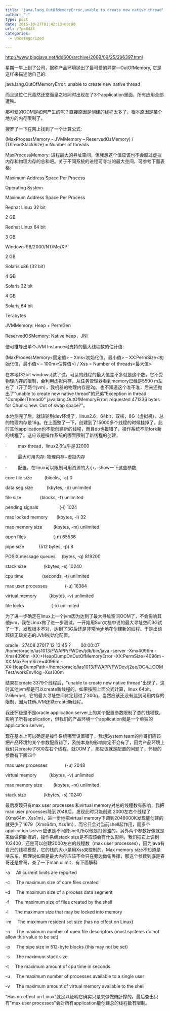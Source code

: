 ```yaml
---
title: 'java.lang.OutOfMemoryError,unable to create new native thread'
author: "-"
type: post
date: 2015-10-27T01:42:13+00:00
url: /?p=8434
categories:
  - Uncategorized

---
```

http://www.blogjava.net/ldd600/archive/2009/09/25/296397.html

星期一早上到了公司，据称产品环境抛出了最可爱的异常—OutOfMemory, 它是这样来描述他自己的: 

java.lang.OutOfMemoryError: unable to create new native thread

而且这位仁兄竟然还堂而皇之地同时出现在了3个application里面，所有应用全部遭殃。

那可爱的OOM是如何产生的呢？直接原因是创建的线程太多了，根本原因是某个地方的内存限制了。

搜罗了一下在网上找到了一个计算公式: 

(MaxProcessMemory - JVMMemory – ReservedOsMemory) / (ThreadStackSize) = Number of threads

MaxProcessMemory: 进程最大的寻址空间，但我想这个值应该也不会超过虚拟内存和物理内存的总和吧。关于不同系统的进程可寻址的最大空间，可参考下面表格: 

Maximum Address Space Per Process
  
Operating System
  
Maximum Address Space Per Process
  
Redhat Linux 32 bit
  
2 GB
  
Redhat Linux 64 bit
  
3 GB
  
Windows 98/2000/NT/Me/XP
  
2 GB
  
Solaris x86 (32 bit)
  
4 GB
  
Solaris 32 bit
  
4 GB
  
Solaris 64 bit
  
Terabytes
  
JVMMemory: Heap + PermGen

ReservedOSMemory: Native heap，JNI

便可推导出单个JVM Instance可支持的最大线程数的估计值: 

(MaxProcessMemory<固定值> – Xms<初始化值，最小值> – XX:PermSize<初始化值，最小值> – 100m<估算值>) / Xss = Number of threads<最大值>

在本地(32bit windows)试了试，可达的线程的最大值差不多就是这个数，它不受物理内存的限制，会利用虚拟内存，从任务管理器看到memory已经是5500 m左右了（开了两个jvm），我机器的物理内存是2g，也不知道这个准不准，后来还抛出了"unable to create new native thread"的兄弟"Exception in thread "CompilerThread0" java.lang.OutOfMemoryError: requested 471336 bytes for Chunk::new. Out of swap space?"。

本地测完了后，就该轮到dev环境了，linux2.6，64bit，双核，8G（虚拟机），总的物理内存是16g。在上面整了一下，创建到了15000多个线程的时候挂掉了。此时其他application也不能创建新的线程，而且db也报错了，操作系统不能fork新的线程了。这应该是操作系统的哪里限制了新线程的创建，

·         max thread，linux2.6似乎是32000

·         最大可用内存: 物理内存+虚拟内存

·         配置，在linux可以限制可用资源的大小，show一下这些参数

core file size          (blocks, -c) 0

data seg size           (kbytes, -d) unlimited

file size               (blocks, -f) unlimited

pending signals                 (-i) 1024

max locked memory       (kbytes, -l) 32

max memory size         (kbytes, -m) unlimited

open files                      (-n) 65536

pipe size            (512 bytes, -p) 8

POSIX message queues     (bytes, -q) 819200

stack size              (kbytes, -s) 10240

cpu time               (seconds, -t) unlimited

max user processes              (-u) 16384

virtual memory          (kbytes, -v) unlimited

file locks                      (-x) unlimited
  
为了进一步确定在linux上一个jvm因为达到了最大寻址空间OOM了，不会影响其他jvm，我在Linux做了进一步测试，一开始用Sun文档中说的最大寻址空间3G试了一下，发现根本不对，达到了3G后还是非常high地在创建新的线程。于是出动超级无敌变态的JVM初始化配置。

oracle   27408 27017 12 13:45 ?        00:00:07 /home/oracle/ias1013/FWAPP/FWDev/jdk/bin/java -server -Xmx4096m -Xms4096m -XX:+HeapDumpOnOutOfMemoryError -XX:PermSize=4096m -XX:MaxPermSize=4096m -XX:HeapDumpPath=/home/oracle/ias1013/FWAPP/FWDev/j2ee/OC4J_OOMTest/workEnv/log -Xss100m
  
结果在create 3379个线程后，"unable to create new native thread"出现了，这时其他jvm都是可以create新线程的。如果按照上面公式计算，linux 64bit，2.6kernel，它的最大寻址空间肯定超过了300g，当然应该还没有达到可用内存的限制，因为其他JVM还能create新线程。

我还怀疑是不是oracle application server上的某个配置参数限制了总的线程数，影响了所有application，但我们的产品环境一个application就是一个单独的application server。

现在基本上可以确定是操作系统哪里设置错了，我想System team的帅哥们应该把产品环境的某个参数配置错了，系统本身的影响肯定不会有了，因为产品环境上我们只create了800左右个线程，就OOM了，那应该就是配置的问题了，怀疑的参数有下面四个

max user processes              (-u) 2048

virtual memory          (kbytes, -v) unlimited

max memory size         (kbytes, -m) unlimited

stack size              (kbytes, -s) 10240

最后发现只有max user processes 和virtual memory对总的线程数有影响，我把max user processes降到2048后，发现此时只能创建 2000左右个线程了(Xms64m, Xss1m)，进一步地把virtual memory下调到2048000K发现能创建的就更少了1679（Xms64m, Xss1m），而它只会对当前shell起作用，而多个application server应该是不同的shell,所以他是打酱油的。另外两个参数好像就是来做做俯卧撑的，操作系统stack size是不应该会有什么影响，我们把它上调到102400，还是可以创建2000左右的线程数（max user processes），因为java有自己的线程模型，它的栈的大小是用Xss来控制的。Max memory size不知道是啥东东，照理说如果是最大内存应该不会只在旁边做俯卧撑，那这个参数到底是春哥还是曾哥，查了一下man ulimit，有下面解释

-a     All current limits are reported

-c     The maximum size of core files created

-d     The maximum size of a process data segment

-f     The maximum size of files created by the shell

-l     The maximum size that may be locked into memory

-m     The maximum resident set size (has no effect on Linux)

-n     The maximum number of open file descriptors (most systems do not allow this value to be set)

-p     The pipe size in 512-byte blocks (this may not be set)

-s     The maximum stack size

-t     The maximum amount of cpu time in seconds

-u     The maximum number of processes available to a single user

-v     The maximum amount of virtual memory available to the shell

"Has no effect on Linux"就足以证明它确实只是来做做俯卧撑的。最后查出只有"max user processes"会对所有application能创建总的线程数有限制。